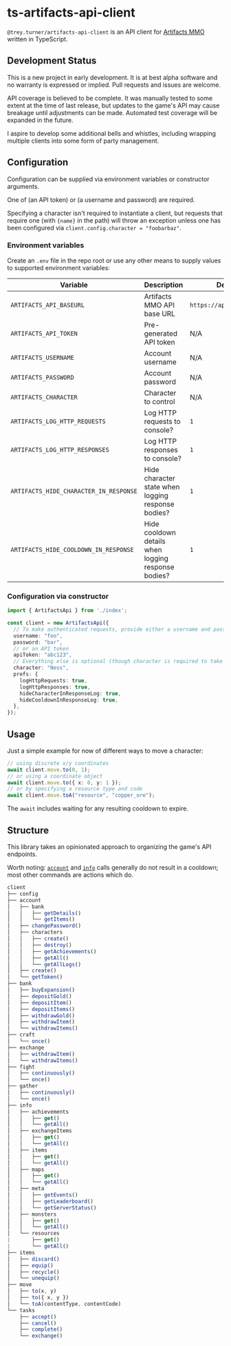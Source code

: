 # ts-artifacts-api-client

`@trey.turner/artifacts-api-client` is an API client for [Artifacts MMO](https://artifactsmmo.com) written in TypeScript.

## Development Status

This is a new project in early development. It is at best alpha software and no warranty is expressed or implied. Pull requests and issues are welcome.

API coverage is believed to be complete. It was manually tested to some extent at the time of last release, but updates to the game's API may cause breakage until adjustments can be made. Automated test coverage will be expanded in the future.

I aspire to develop some additional bells and whistles, including wrapping multiple clients into some form of party management.

## Configuration

Configuration can be supplied via environment variables or constructor arguments.

One of (an API token) or (a username and password) are required.

Specifying a character isn't required to instantiate a client, but requests that require one (with `{name}` in the path) will throw an exception unless one has been configured via `client.config.character = "foobarbaz"`.

### Environment variables

Create an `.env` file in the repo root or use any other means to supply values to supported environment variables:

| Variable                               | Description                                         | Default Value                  |
|----------------------------------------|-----------------------------------------------------|--------------------------------|
| `ARTIFACTS_API_BASEURL`                | Artifacts MMO API base URL                          | `https://api.artifactsmmo.com` |
| `ARTIFACTS_API_TOKEN`                  | Pre-generated API token                             | N/A                            |
| `ARTIFACTS_USERNAME`                   | Account username                                    | N/A                            |
| `ARTIFACTS_PASSWORD`                   | Account password                                    | N/A                            |
| `ARTIFACTS_CHARACTER`                  | Character to control                                | N/A                            |
| `ARTIFACTS_LOG_HTTP_REQUESTS`          | Log HTTP requests to console?                       | `1`                            |
| `ARTIFACTS_LOG_HTTP_RESPONSES`         | Log HTTP responses to console?                      | `1`                            |
| `ARTIFACTS_HIDE_CHARACTER_IN_RESPONSE` | Hide character state when logging response bodies?  | `1`                            |
| `ARTIFACTS_HIDE_COOLDOWN_IN_RESPONSE`  | Hide cooldown details when logging response bodies? | `1`                            |

### Configuration via constructor

```ts
import { ArtifactsApi } from './index';

const client = new ArtifactsApi({
  // To make authenticated requests, provide either a username and password
  username: "foo",
  password: "bar",
  // or an API token
  apiToken: "abc123",
  // Everything else is optional (though character is required to take any action)
  character: "Ness",      
  prefs: {
    logHttpRequests: true,
    logHttpResponses: true,
    hideCharacterInResponseLog: true,
    hideCooldownInResponseLog: true,
  },
});    
```

## Usage

Just a simple example for now of different ways to move a character:

```ts
// using discrete x/y coordinates
await client.move.to(0, 1);
// or using a coordinate object
await client.move.to({ x: 0, y: 1 });
// or by specifying a resource type and code
await client.move.toA("resource", "copper_ore");
```

The `await` includes waiting for any resulting cooldown to expire.

## Structure

This library takes an opinionated approach to organizing the game's API endpoints.

Worth noting: [`account`](src/account) and [`info`](src/info) calls generally do not result in a cooldown; most other commands are actions which do.

```js
client
├── config
├── account
│   ├── bank
│   │   ├── getDetails()
│   │   └── getItems()
│   ├── changePassword()
│   ├── characters
│   │   ├── create()
│   │   ├── destroy()
│   │   ├── getAchievements()
│   │   ├── getAll()
│   │   └── getAllLogs()
│   ├── create()
│   └── getToken()
├── bank
│   ├── buyExpansion()
│   ├── depositGold()
│   ├── depositItem()
│   ├── depositItems()
│   ├── withdrawGold()
│   ├── withdrawItem()
│   └── withdrawItems()
├── craft
│   └── once()
├── exchange
│   ├── withdrawItem()
│   └── withdrawItems()
├── fight
│   ├── continuously()
│   └── once()
├── gather
│   ├── continuously()
│   └── once()
├── info
│   ├── achievements
│   │   ├── get()
│   │   └── getAll()
│   ├── exchangeItems
│   │   ├── get()
│   │   └── getAll()
│   ├── items
│   │   ├── get()
│   │   └── getAll()
│   ├── maps
│   │   ├── get()
│   │   └── getAll()
│   ├── meta
│   │   ├── getEvents()
│   │   ├── getLeaderboard()
│   │   └── getServerStatus()
│   ├── monsters
│   │   ├── get()
│   │   └── getAll()
│   └── resources
|       ├── get()
|       └── getAll()
├── items
│   ├── discard()
│   ├── equip()
│   ├── recycle()
│   └── unequip()
├── move
│   ├── to(x, y)
│   ├── to({ x, y })
│   └── toA(contentType, contentCode)
└── tasks
    ├── accept()
    ├── cancel()
    ├── complete()
    └── exchange()
```
